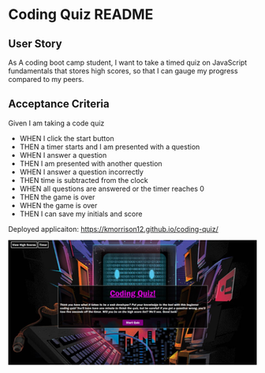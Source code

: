 # Coding Quiz README

## User Story

As A coding boot camp student, I want to take a timed quiz on JavaScript fundamentals that stores high scores, so that I can gauge my progress compared to my peers.

## Acceptance Criteria

Given I am taking a code quiz

- WHEN I click the start button
- THEN a timer starts and I am presented with a question
- WHEN I answer a question
- THEN I am presented with another question
- WHEN I answer a question incorrectly
- THEN time is subtracted from the clock
- WHEN all questions are answered or the timer reaches 0
- THEN the game is over
- WHEN the game is over
- THEN I can save my initials and score

Deployed applicaiton: https://kmorrison12.github.io/coding-quiz/

![Application Screenshot](./assets/screenshot.jpg)